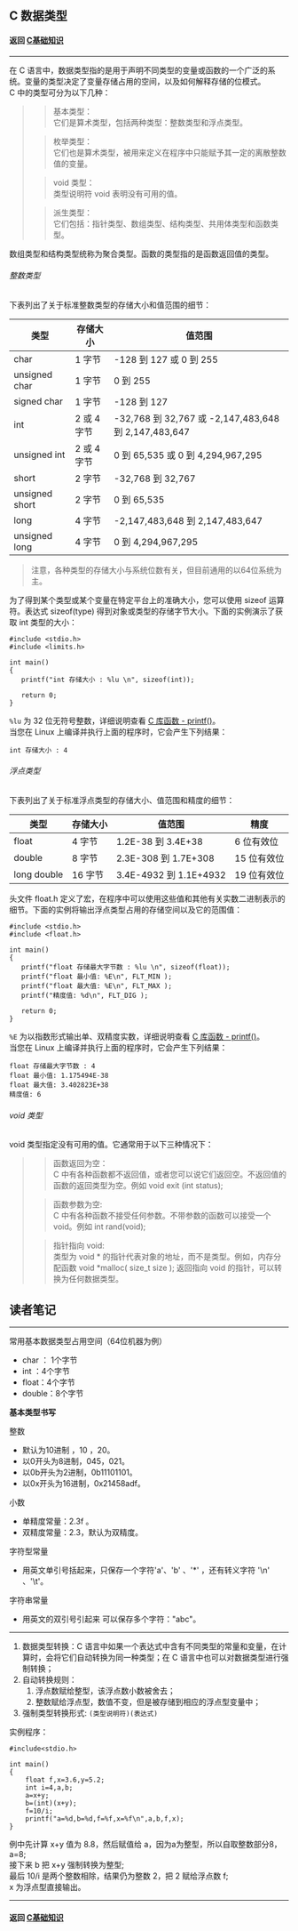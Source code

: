 ## C 数据类型
#### 返回 [C基础知识](../C基础知识.md) 

***

在 C 语言中，数据类型指的是用于声明不同类型的变量或函数的一个广泛的系统。变量的类型决定了变量存储占用的空间，以及如何解释存储的位模式。  
C 中的类型可分为以下几种：
> > 基本类型：  
> > 它们是算术类型，包括两种类型：整数类型和浮点类型。
> 
> > 枚举类型：  
> > 它们也是算术类型，被用来定义在程序中只能赋予其一定的离散整数值的变量。
> 
> > void 类型：  
> > 类型说明符 void 表明没有可用的值。
> 
> > 派生类型：  
> > 它们包括：指针类型、数组类型、结构类型、共用体类型和函数类型。

数组类型和结构类型统称为聚合类型。函数的类型指的是函数返回值的类型。

###### 整数类型
下表列出了关于标准整数类型的存储大小和值范围的细节：

| 类型	|存储大小|	值范围 |
| ----	| ---- |	---- |
| char	| 1 字节 |	-128 到 127 或 0 到 255 |
| unsigned char	| 1 字节 |	0 到 255 |
| signed char	| 1 字节 |	-128 到 127 |
| int	| 2 或 4 字节 |	-32,768 到 32,767 或 -2,147,483,648 到 2,147,483,647 |
| unsigned int	| 2 或 4 字节 |	0 到 65,535 或 0 到 4,294,967,295 |
| short	| 2 字节 | -32,768 到 32,767 |
| unsigned short	| 2 字节 | 0 到 65,535 |
| long	| 4 字节 | -2,147,483,648 到 2,147,483,647 |
| unsigned long	| 4 字节 | 0 到 4,294,967,295 |

> 注意，各种类型的存储大小与系统位数有关，但目前通用的以64位系统为主。

为了得到某个类型或某个变量在特定平台上的准确大小，您可以使用 sizeof 运算符。表达式 sizeof(type) 得到对象或类型的存储字节大小。下面的实例演示了获取 int 类型的大小：
```
#include <stdio.h>
#include <limits.h>
 
int main()
{
   printf("int 存储大小 : %lu \n", sizeof(int));
   
   return 0;
}
```
`%lu` 为 32 位无符号整数，详细说明查看 [C 库函数 - printf()]( https://www.runoob.com/cprogramming/c-function-printf.html )。  
当您在 Linux 上编译并执行上面的程序时，它会产生下列结果：
```
int 存储大小 : 4 
```

###### 浮点类型
下表列出了关于标准浮点类型的存储大小、值范围和精度的细节：  

|类型|	存储大小|	值范围|	精度|
|---|---|---|---|
|float|	4 字节|	1.2E-38 到 3.4E+38 | 6 位有效位 |
|double|8 字节|	2.3E-308 到 1.7E+308 |15 位有效位 |
|long double|	16 字节| 3.4E-4932 到 1.1E+4932 |19 位有效位|

头文件 float.h 定义了宏，在程序中可以使用这些值和其他有关实数二进制表示的细节。下面的实例将输出浮点类型占用的存储空间以及它的范围值：  
```
#include <stdio.h>
#include <float.h>
 
int main()
{
   printf("float 存储最大字节数 : %lu \n", sizeof(float));
   printf("float 最小值: %E\n", FLT_MIN );
   printf("float 最大值: %E\n", FLT_MAX );
   printf("精度值: %d\n", FLT_DIG );
   
   return 0;
}
```
`%E` 为以指数形式输出单、双精度实数，详细说明查看 [C 库函数 - printf()]( https://www.runoob.com/cprogramming/c-function-printf.html )。  
当您在 Linux 上编译并执行上面的程序时，它会产生下列结果：
```
float 存储最大字节数 : 4 
float 最小值: 1.175494E-38
float 最大值: 3.402823E+38
精度值: 6
```

###### void 类型
void 类型指定没有可用的值。它通常用于以下三种情况下：
>
> > 函数返回为空：  
> > C 中有各种函数都不返回值，或者您可以说它们返回空。不返回值的函数的返回类型为空。例如 void exit (int status);
> 
> > 函数参数为空:  
> > C 中有各种函数不接受任何参数。不带参数的函数可以接受一个 void。例如 int rand(void);
> 
> > 指针指向 void:  
> > 类型为 void * 的指针代表对象的地址，而不是类型。例如，内存分配函数 void *malloc( size_t size ); 返回指向 void 的指针，可以转换为任何数据类型。



  
## 读者笔记


***


常用基本数据类型占用空间（64位机器为例）  
- char ： 1个字节
- int ：4个字节
- float：4个字节
- double：8个字节

**基本类型书写**

整数
- 默认为10进制 ，10 ，20。
- 以0开头为8进制，045，021。
- 以0b开头为2进制，0b11101101。
- 以0x开头为16进制，0x21458adf。

小数
- 单精度常量：2.3f 。
- 双精度常量：2.3，默认为双精度。

字符型常量
- 用英文单引号括起来，只保存一个字符'a'、'b' 、'*' ，还有转义字符 '\n' 、'\t'。

字符串常量
- 用英文的双引号引起来 可以保存多个字符："abc"。


***

1. 数据类型转换：C 语言中如果一个表达式中含有不同类型的常量和变量，在计算时，会将它们自动转换为同一种类型；在 C 语言中也可以对数据类型进行强制转换；
2. 自动转换规则：
   1. 浮点数赋给整型，该浮点数小数被舍去；
   2. 整数赋给浮点型，数值不变，但是被存储到相应的浮点型变量中；
3. 强制类型转换形式: `(类型说明符)(表达式)`

实例程序：
```
#include<stdio.h>

int main()
{
    float f,x=3.6,y=5.2;
    int i=4,a,b;
    a=x+y;
    b=(int)(x+y);
    f=10/i;
    printf("a=%d,b=%d,f=%f,x=%f\n",a,b,f,x);
}
```
例中先计算 x+y 值为 8.8，然后赋值给 a，因为a为整型，所以自取整数部分8，a=8;  
接下来 b 把 x+y 强制转换为整型;  
最后 10/i 是两个整数相除，结果仍为整数 2，把 2 赋给浮点数 f;  
x 为浮点型直接输出。

***


#### 返回 [C基础知识](../C基础知识.md)
